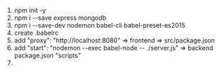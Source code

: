 1. npm init -y
2. npm i --save express mongodb
3. npm i --save-dev nodemon babel-cli babel-preset-es2015
4. create .babelrc
5. add "proxy": "http://localhost:8080" => frontend  => src/package.json
6. add "start": "nodemon --exec babel-node -- ./server.js"  => backend package.json "scripts"
7.  
